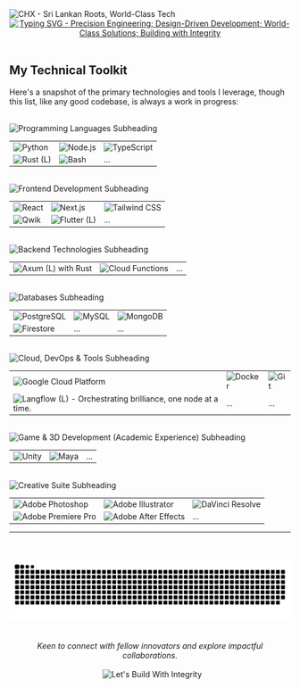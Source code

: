 <img src="https://capsule-render.vercel.app/api?type=waving&height=250&text=CHX&color=0:2A2A2A,100:1A1A1A&fontColor=E0E0E0&fontSize=70&desc=Sri+Lankan+Roots,+World-Class+Tech&descAlignY=68&animation=fadeIn&fontAlignY=45" alt="CHX - Sri Lankan Roots, World-Class Tech">
<a href="https://git.io/typing-svg">
<div align="center">
<img src="https://readme-typing-svg.herokuapp.com?font=Space+Mono&weight=600&duration=4000&pause=1000&color=909090&width=430&lines=Precision+Engineering;Design-Driven+Development;World-Class+Solutions;Building+with+Integrity" alt="Typing SVG - Precision Engineering; Design-Driven Development; World-Class Solutions; Building with Integrity">
</a>
</div>

<br/>

## My Technical Toolkit
Here's a snapshot of the primary technologies and tools I leverage, though this list, like any good codebase, is always a work in progress:

<br/>

<img src="https://img.shields.io/static/v1?label=&message=Programming%20Languages&color=4A4A4A&style=flat-square&logoColor=E0E0E0&labelColor=4A4A4A" alt="Programming Languages Subheading"/>
<table>
  <tr>
    <td>
      <img src="https://img.shields.io/static/v1?label=&message=Python&color=2A2A2A&logo=python&logoColor=E0E0E0&style=flat-square" alt="Python"/>
    </td>
    <td>
      <img src="https://img.shields.io/static/v1?label=&message=Node.js&color=2A2A2A&logo=node.js&logoColor=E0E0E0&style=flat-square" alt="Node.js"/>
    </td>
    <td>
      <img src="https://img.shields.io/static/v1?label=&message=TS&color=2A2A2A&logo=typescript&logoColor=E0E0E0&style=flat-square" alt="TypeScript"/>
    </td>
  </tr>
  <tr>
    <td>
      <img src="https://img.shields.io/static/v1?label=&message=Rust%20(L)&color=2A2A2A&logo=rust&logoColor=E0E0E0&style=flat-square" alt="Rust (L) "/>
    </td>
    <td>
      <img src="https://img.shields.io/static/v1?label=&message=Bash&color=2A2A2A&logo=gnu-bash&logoColor=E0E0E0&style=flat-square" alt="Bash"/>
    </td>
    <td>...</td> </tr>
</table>
<br/>

<img src="https://img.shields.io/static/v1?label=&message=Frontend%20Development&color=4A4A4A&style=flat-square&logoColor=E0E0E0&labelColor=4A4A4A" alt="Frontend Development Subheading"/>
<table>
  <tr>
    <td>
      <img src="https://img.shields.io/static/v1?label=&message=React&color=2A2A2A&logo=react&logoColor=E0E0E0&style=flat-square" alt="React"/>
    </td>
    <td>
      <img src="https://img.shields.io/static/v1?label=&message=Next.js&color=2A2A2A&logo=next.js&logoColor=E0E0E0&style=flat-square" alt="Next.js"/>
    </td>
    <td>
      <img src="https://img.shields.io/static/v1?label=&message=Tailwind&color=2A2A2A&logo=tailwind-css&logoColor=E0E0E0&style=flat-square" alt="Tailwind CSS"/>
    </td>
  </tr>
  <tr>
    <td>
      <img src="https://img.shields.io/static/v1?label=&message=Qwik&color=2A2A2A&logo=qwik&logoColor=E0E0E0&style=flat-square" alt="Qwik"/>
    </td>
    <td>
      <img src="https://img.shields.io/static/v1?label=&message=Flutter%20(L)&color=2A2A2A&logo=flutter&logoColor=E0E0E0&style=flat-square" alt="Flutter (L)"/>
    </td>
    <td>...</td> </tr>
</table>
<br/>

<img src="https://img.shields.io/static/v1?label=&message=Backend%20Technologies&color=4A4A4A&style=flat-square&logoColor=E0E0E0&labelColor=4A4A4A" alt="Backend Technologies Subheading"/>
<table>
  <tr>
    <td>
      <img src="https://img.shields.io/static/v1?label=&message=Axum%20(L)&color=2A2A2A&logo=rust&logoColor=E0E0E0&style=flat-square" alt="Axum (L) with Rust"/>
    </td>
    <td>
      <img src="https://img.shields.io/static/v1?label=&message=Cloud%20Functions&color=2A2A2A&logo=google-cloud&logoColor=E0E0E0&style=flat-square" alt="Cloud Functions"/>
    </td>
    <td>...</td> </tr>
</table>
<br/>

<img src="https://img.shields.io/static/v1?label=&message=Databases&color=4A4A4A&style=flat-square&logoColor=E0E0E0&labelColor=4A4A4A" alt="Databases Subheading"/>
<table>
  <tr>
    <td>
      <img src="https://img.shields.io/static/v1?label=&message=Postgres&color=2A2A2A&logo=postgresql&logoColor=E0E0E0&style=flat-square" alt="PostgreSQL"/>
    </td>
    <td>
      <img src="https://img.shields.io/static/v1?label=&message=MySQL&color=2A2A2A&logo=mysql&logoColor=E0E0E0&style=flat-square" alt="MySQL"/>
    </td>
    <td>
      <img src="https://img.shields.io/static/v1?label=&message=MongoDB&color=2A2A2A&logo=mongodb&logoColor=E0E0E0&style=flat-square" alt="MongoDB"/>
    </td>
  </tr>
  <tr>
    <td>
      <img src="https://img.shields.io/static/v1?label=&message=Firestore&color=2A2A2A&logo=firebase&logoColor=E0E0E0&style=flat-square" alt="Firestore"/>
    </td>
    <td>...</td> <td>...</td> </tr>
</table>
<br/>

<img src="https://img.shields.io/static/v1?label=&message=Cloud%2C%20DevOps%20%26%20Tools&color=4A4A4A&style=flat-square&logoColor=E0E0E0&labelColor=4A4A4A" alt="Cloud, DevOps & Tools Subheading"/>
<table>
  <tr>
    <td>
      <img src="https://img.shields.io/static/v1?label=&message=GCP&color=2A2A2A&logo=google-cloud&logoColor=E0E0E0&style=flat-square" alt="Google Cloud Platform"/>
    </td>
    <td>
      <img src="https://img.shields.io/static/v1?label=&message=Docker&color=2A2A2A&logo=docker&logoColor=E0E0E0&style=flat-square" alt="Docker"/>
    </td>
    <td>
      <img src="https://img.shields.io/static/v1?label=&message=Git&color=2A2A2A&logo=git&logoColor=E0E0E0&style=flat-square" alt="Git"/>
    </td>
  </tr>
  <tr>
    <td>
      <img src="https://img.shields.io/static/v1?label=&message=Langflow%20(L)&color=2A2A2A&logo=apache-airflow&logoColor=E0E0E0&style=flat-square" alt="Langflow (L) - Orchestrating brilliance, one node at a time."/>
    </td>
    <td>...</td> <td>...</td> </tr>
</table>
<br/>

<img src="https://img.shields.io/static/v1?label=&message=Game%20%26%203D%20Development%20(Academic)&color=4A4A4A&style=flat-square&logoColor=E0E0E0&labelColor=4A4A4A" alt="Game & 3D Development (Academic Experience) Subheading"/>
<table>
  <tr>
    <td>
      <img src="https://img.shields.io/static/v1?label=&message=Unity&color=2A2A2A&logo=unity&logoColor=E0E0E0&style=flat-square" alt="Unity"/>
    </td>
    <td>
      <img src="https://img.shields.io/static/v1?label=&message=Maya&color=2A2A2A&logo=autodesk&logoColor=E0E0E0&style=flat-square" alt="Maya"/>
    </td>
    <td>...</td> </tr>
</table>
<br/>

<img src="https://img.shields.io/static/v1?label=&message=Creative%20Suite&color=4A4A4A&style=flat-square&logoColor=E0E0E0&labelColor=4A4A4A" alt="Creative Suite Subheading"/>
<table>
  <tr>
    <td>
      <img src="https://img.shields.io/static/v1?label=&message=Photoshop&color=2A2A2A&logo=adobe-photoshop&logoColor=E0E0E0&style=flat-square" alt="Adobe Photoshop"/>
    </td>
    <td>
      <img src="https://img.shields.io/static/v1?label=&message=Illustrator&color=2A2A2A&logo=adobe-illustrator&logoColor=E0E0E0&style=flat-square" alt="Adobe Illustrator"/>
    </td>
    <td>
      <img src="https://img.shields.io/static/v1?label=&message=DaVinci%20Resolve&color=2A2A2A&logo=davinciresolve&logoColor=E0E0E0&style=flat-square" alt="DaVinci Resolve"/>
    </td>
  </tr>
  <tr>
    <td>
      <img src="https://img.shields.io/static/v1?label=&message=Premiere%20Pro&color=2A2A2A&logo=adobe-premiere-pro&logoColor=E0E0E0&style=flat-square" alt="Adobe Premiere Pro"/>
    </td>
    <td>
      <img src="https://img.shields.io/static/v1?label=&message=After%20Effects&color=2A2A2A&logo=adobe-after-effects&logoColor=E0E0E0&style=flat-square" alt="Adobe After Effects"/>
    </td>
    <td>...</td> </tr>
</table>

---

<br/>

<div align="center">
  <picture>
    <source media="(prefers-color-scheme: dark)" srcset="https://raw.githubusercontent.com/chama-x/chama-x/gh-pages/github-contribution-grid-snake-dark.svg" />
    <source media="(prefers-color-scheme: light)" srcset="https://raw.githubusercontent.com/chama-x/chama-x/gh-pages/github-contribution-grid-snake.svg" />
    <img alt="github contribution grid snake animation" src="https://raw.githubusercontent.com/chama-x/chama-x/gh-pages/github-contribution-grid-snake.svg" />
  </picture>
</div>

<br/>

<div align="center">
  <i>Keen to connect with fellow innovators and explore impactful collaborations.</i>
</div>

<br/>

<div align="center">
  <img src="https://capsule-render.vercel.app/api?type=waving&height=150&reversal=true&color=0:1A1A1A,50:2A2A2A,100:383838&fontColor=E0E0E0&fontSize=40&desc=Let%27s+Build+With+Integrity&animation=fadeIn&section=footer" alt="Let's Build With Integrity">
</div>

###
